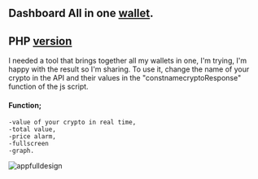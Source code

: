 ##  Dashboard All in one [wallet](https://codepen.io/h-lautre/full/WNLEVrg).

## PHP [version](https://github.com/berru-g/wallet_allinone.php)

  I needed a tool that brings together all my wallets in one, I'm trying, I'm happy with the result so I'm sharing.
  To use it, change the name of your crypto in the API and their values ​​in the "constnamecryptoResponse" function of the js script.

  #### Function; 
    -value of your crypto in real time, 
    -total value, 
    -price alarm, 
    -fullscreen 
    -graph.
  

![appfulldesign](https://github.com/berru-g/All-in-one-dashboard/assets/61543927/33e10f14-b9be-4dc7-ab9f-6d416a57778b)
